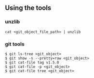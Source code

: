 
## Using the tools
### unzlib
```
cat <git_object_file_path> | unzlib
```
### git tools
```
$ git ls-tree <git_object>
$ git show -s --pretty=raw <git_object>
$ git cat-file tag v1.5.0
$ git cat-file -p <git_object>
$ git cat-file tree <git_object>
```
